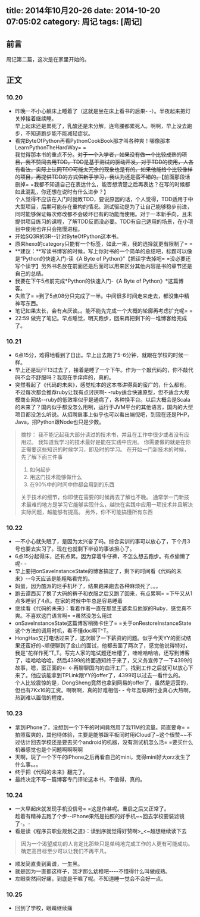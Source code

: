 title: 2014年10月20-26
date: 2014-10-20 07:05:02
category: 周记
tags: [周记]
---
前言
---------
周记第二篇，这次是在家里开始的。
<!--more-->
正文
-------------
### 10.20
- 昨晚一不小心躺床上睡着了（这就是坐在床上看书的后果- -）。半夜起来把灯关掉接着继续睡。  
早上起床还是累死了，乳酸还是未分解，连弯腰都累死人。啊啊，早上没去跑步，不知道跑步能不能减轻症状。
- 看完ByteOfPython再看PythonCookBook那才叫各种爽！哪像那本LearnPythonTheHardWay= =  
我觉得那本书的重点不分。~~对于一个入学者，如果没有做一个比较成熟的项目，我不赞同去用TDD。TDD是基于测试的驱动开发，对于TDD的使用，人各有看法，实际上认同TDD可能太冗余的现象也是有的。如果他能给个比较像样的项目，再提供TDD的方式供新手学习，我认为还是蛮不错的。~~【前面那段话删掉= =我都不知道自己在表达什么，能否想清楚之后再表达？在写的时候都如此混乱，你还想在说时有什么进步？】  
个人觉得不应该在入门时就教TDD，要说原因的话，个人觉得，TDD适用于中大型项目，后期可能存在重构的情况。测试驱动是为了让自己能够稳步前进，同时能够保证每次修改都不会破坏已有的功能而使用。对于一本新手向，且未提供项目练习的课程，了解TDD反而没必要。TDD有自己适用的场景，在小项目中使用也许只会拖慢进程。
- 开始SQ3R的3R--针对ByteOfPython这本书。
- 原来hexo的category只能有一个标签，如此一来，我的选择就更有限制了= =
- **建议：**写读书博客的时候，写上你对书的一个简单的总结吧，标题可以像是“Python的快速入门-读《A Byte of Python》”【把读字去掉吧= =没必要还写个读字】另外书名放在前面还是后面可以用来区分其他内容是书的章节还是自己的总结。
- 我要在下午5点前完成*Python的快速入门-《A Byte of Python》*这篇博客。
- 失败了= =到了5点08分只完成了一半。中间很多时间走来走去，都没集中精神写东西。
- 笔记如果太长，会有点厌诶。。能不能先完成一个大概的轮廓再考虑扩充呢= =
- 22:59 做完了笔记。早点睡觉，明天跑步，回来再把剩下的一堆博客给完成了。

### 10.21
- 6点15分，难得地看到了日出。早上出去跑了5-6分钟，就跟在学校的时候一样。
- 早上还是玩FF13过去了，接着是睡了一个下午。作为一个敲代码的，你不敲代码不会不舒服吗？我现在手痒痒的，真的。
- 突然看起了《代码的未来》，感觉松本的这本书讲得真的蛮广的，什么都有。不过每次都会推荐ruby让我有点讨厌啊- -ruby适合快速原型，但不适合大规模商业网站--ruby的低效率似乎是通病了，各种换平台。以后大概会是Scala的未来了？国内似乎都没怎么用咧，运行于JVM平台的其他语言，国内的大型项目都没怎么听说。从招聘启事上似乎也可以看出端倪吧，到现在还是PHP，Java，招Python跟Node也只是少数。

> 摘抄：
> 我不能记起我大部分读过的技术书，并且在工作中很少或者没有应用过。
> 我知道我学习的技术最好是能在实践中应用。
> 你需要做的就是在你正需要这些知识的时候学习，即及时的学习。
> 在开始一门新技术的时候，先了解下面三件事
> 1. 如何起步
> 2. 用这门技术能够做什么
> 3. 在90%中的时间中你都会用到的东西
> 
> 关于技术的细节，你即使在需要的时候再去了解也不晚。
> 通常学一门新技术最难的地方是学习它能够实现什么，越快在实践中应用一项技术并且解决实际问题，越能够有提高。
> 另外，你不可能搞懂所有东西

### 10.22
- 一不小心就失眠了，是因为太兴奋了吗。综合实训的事可以放心了，下个月3号也要去实习了。现在也就剩下毕设的事该担心了。
- 6点15分起得床，还有点累。因为穿着牛仔裤，不怎么想去跑步。有点偷懒了呢- -
- 早上要把onSaveInstanceState的博客搞定了，剩下的时间看《代码的未来》--今天应该是能粗略看完的。
- 妈蛋，因为酷派的烂手机坏了，结果跑来跑去各种麻烦死了。。。
- 跑去谭西买了换了大码的裤子和衣服之后又跑了回来，有点累啊= =下午又从1点多睡到了4点。在家的时候中午总是容易睡着
- 继续看《代码的未来》：看着作者一直在那里王婆卖瓜他家的Ruby，感觉真不爽。不喜欢这门语言啊= =虽然没怎么用过
- onSaveInstanceState这篇博客稍微卡住了= =关于onRestoreInstanceState这个方法的调用时机，看不懂doc啊T^T。
- HongHao又打电话过来了，这次聊了一下薪资的问题。似乎今天YY的面试结果还蛮好的~顺便聊到了金山的面试，他都去面了两次了，感觉他说得特对，我是“花样作死”T_T。写完人家的笔试题还吐槽了，哇哈哈哈哈，还写到博客了，哇哈哈哈哈。然后4399的终面通知终于来了，又义务宣传了一下4399的故事，嗯，蛮正面的← ←再聊聊国内的血汗工厂。找到工作之后就可以放心下来了。他应该能拿到TPLink跟YY的offer了，4399可以过去一看什么的。    
个人比较震惊的是，DongSheng竟然也拿到网易的offer了，虽然是运营的，但也有7Kx16的工资。啊啊啊，真的好难相信- -
今年互联网行业真心大热啊，热到难以置信的程度。 

### 10.23
- 拿到iPhone了，没想到一个下午的时间竟然用了我11M的流量。简直要命= =拍照蛮爽的，其他待体验，主要是能够跟平板同时用iCloud了~这个很赞~~不过估计回去学校还是要去买个android的机器，没有测试机怎么活= =要买什么机器感觉也是个问题啊啊啊啊
- 天啊，玩了一个下午的iPhone之后再看自己的mini，觉得mini好大orz发生了什么事。。。
- 终于把《代码的未来》翻完了。
- 最终决定不写一篇博客专门评论这本书，不值得，真的。

### 10.24
- 一大早起床就发现手机没信号= =这是作甚呢。重启之后又正常了。  
趁着有精神去跑了个步--iPhone果然是拍照的好手机~~回去学校要装滤镜了-。-
- 看是读《程序员职业规划之道》：读到序就觉得好赞啊>_<~超想继续读下去
> 因为一个渴望成功的人肯定比那些只是单纯地完成工作的人更有可能成功。确定高目标至少可以让我们不再平凡。

- 顺发简直贵到离谱，一生黑。
- 就是因为一直都这样子，我才那么幼稚吧----不懂得什么叫做成熟。
- 左眼突然间好痛，到底是干嘛了呢。不知道睡一觉会不会好一点。

### 10.25
- 回到了学校，眼睛继续痛
